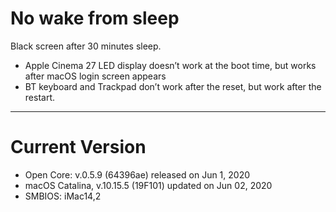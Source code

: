 # No wake from sleep

Black screen after 30 minutes sleep.

- Apple Cinema 27 LED display doesn’t work at the boot time, but works after macOS login screen appears
- BT keyboard and Trackpad don’t work after the reset, but work after the restart.

---

# Current Version

- Open Core: v.0.5.9 (64396ae) released on Jun 1, 2020
- macOS Catalina, v.10.15.5 (19F101) updated on Jun 02, 2020
- SMBIOS: iMac14,2
